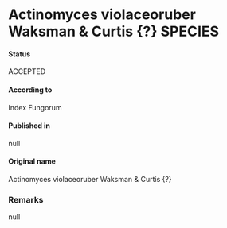 # Actinomyces violaceoruber Waksman & Curtis {?} SPECIES

#### Status
ACCEPTED

#### According to
Index Fungorum

#### Published in
null

#### Original name
Actinomyces violaceoruber Waksman & Curtis {?}

### Remarks
null